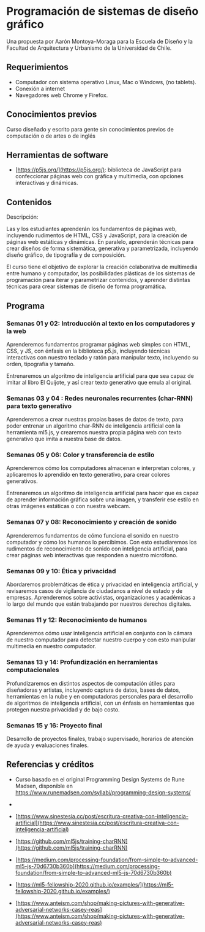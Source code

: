 # Programación de sistemas de diseño gráfico

Una propuesta por Aarón Montoya-Moraga para la Escuela de Diseño y la Facultad de Arquitectura y Urbanismo de la Universidad de Chile.

## Requerimientos

* Computador con sistema operativo Linux, Mac o Windows, (no tablets).
* Conexión a internet
* Navegadores web Chrome y Firefox.

## Conocimientos previos

Curso diseñado y escrito para gente sin conocimientos previos de computación o de artes o de inglés

## Herramientas de software

* [https://p5js.org/](https://p5js.org/): biblioteca de JavaScript para confeccionar páginas web con gráfica y multimedia, con opciones interactivas y dinámicas.

## Contenidos

Descripción:

Las y los estudiantes aprenderán los fundamentos de páginas web, incluyendo rudimentos de HTML, CSS y JavaScript, para la creación de páginas web estáticas y dinámicas. En paralelo, aprenderán técnicas para crear diseños de forma sistemática, generativa y parametrizada, incluyendo diseño gráfico, de tipografía y de composición.

El curso tiene el objetivo de explorar la creación colaborativa de multimedia entre humano y computador, las posibilidades plásticas de los sistemas de programación para iterar y parametrizar contenidos, y aprender distintas técnicas para crear sistemas de diseño de forma programática.

## Programa

### Semanas 01 y 02: Introducción al texto en los computadores y la web

Aprenderemos fundamentos programar páginas web simples con HTML, CSS, y JS, con énfasis en la biblioteca p5.js, incluyendo técnicas interactivas con nuestro teclado y ratón para manipular texto, incluyendo su orden, tipografía y tamaño.

Entrenaremos un algoritmo de inteligencia artificial para que sea capaz de imitar al libro El Quijote, y así crear texto generativo que emula al original.

### Semanas 03 y 04 : Redes neuronales recurrentes (char-RNN) para texto generativo

Aprenderemos a crear nuestras propias bases de datos de texto, para poder entrenar un algoritmo char-RNN de inteligencia artificial con la herramienta ml5.js, y crearemos nuestra propia página web con texto generativo que imita a nuestra base de datos.

### Semanas 05 y 06: Color y transferencia de estilo

Aprenderemos cómo los computadores almacenan e interpretan colores, y aplicaremos lo aprendido en texto generativo, para crear colores generativos.

Entrenaremos un algoritmo de inteligencia artificial para hacer que es capaz de aprender información gráfica sobre una imagen, y transferir ese estilo en otras imágenes estáticas o con nuestra webcam.

### Semanas 07 y 08: Reconocimiento y creación de sonido

Aprenderemos fundamentos de cómo funciona el sonido en nuestro computador y cómo los humanos lo percibimos. Con esto estudiaremos los rudimentos de reconocimiento de sonido con inteligencia artificial, para crear páginas web interactivas que responden a nuestro micrófono.

### Semanas 09 y 10: Ética y privacidad

Abordaremos problemáticas de ética y privacidad en inteligencia artificial, y revisaremos casos de vigilancia de ciudadanos a nivel de estado y de empresas. Aprenderemos sobre activistas, organizaciones y académicas a lo largo del mundo que están trabajando por nuestros derechos digitales.

### Semanas 11 y 12: Reconocimiento de humanos

Aprenderemos cómo usar inteligencia artificial en conjunto con la cámara de nuestro computador para detectar nuestro cuerpo y con esto manipular multimedia en nuestro computador.

### Semanas 13 y 14: Profundización en herramientas computacionales

Profundizaremos en distintos aspectos de computación útiles para diseñadoras y artistas, incluyendo captura de datos, bases de datos, herramientas en la nube y en computadoras personales para el desarrollo de algoritmos de inteligencia artificial, con un énfasis en herramientas que protegen nuestra privacidad y de bajo costo.

### Semanas 15 y 16: Proyecto final

Desarrollo de proyectos finales, trabajo supervisado, horarios de atención de ayuda y evaluaciones finales.

## Referencias y créditos

* Curso basado en el original Programming Design Systems de Rune Madsen, disponible en https://www.runemadsen.com/syllabi/programming-design-systems/
* 

* [https://www.sinestesia.cc/post/escritura-creativa-con-inteligencia-artificial](https://www.sinestesia.cc/post/escritura-creativa-con-inteligencia-artificial)
* [https://github.com/ml5js/training-charRNN](https://github.com/ml5js/training-charRNN)
* [https://medium.com/processing-foundation/from-simple-to-advanced-ml5-js-70d6730b360b](https://medium.com/processing-foundation/from-simple-to-advanced-ml5-js-70d6730b360b)
* [https://ml5-fellowship-2020.github.io/examples/](https://ml5-fellowship-2020.github.io/examples/)
* [https://www.anteism.com/shop/making-pictures-with-generative-adversarial-networks-casey-reas](https://www.anteism.com/shop/making-pictures-with-generative-adversarial-networks-casey-reas)
